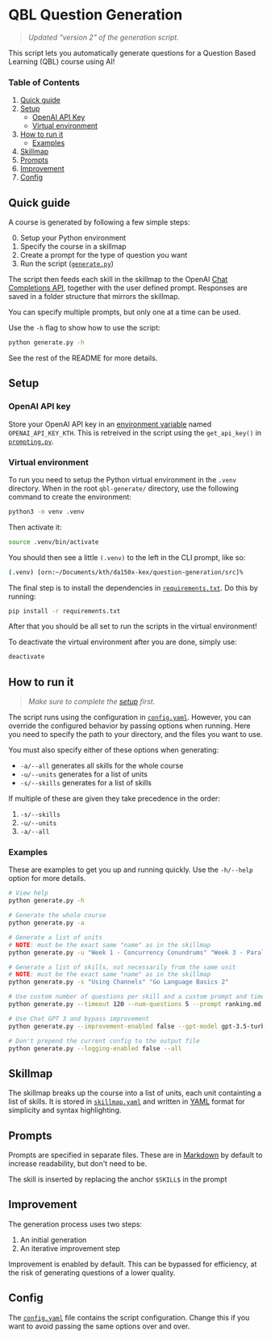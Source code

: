# QBL Question Generation

> *Updated "version 2" of the generation script.*

This script lets you automatically generate questions for a Question Based Learning (QBL) course using AI!

### Table of Contents

1. [Quick guide](#quick-guide)
3. [Setup](#setup)
   - [OpenAI API Key](#openai-api-key)
   - [Virtual environment](#virtual-environment)
2. [How to run it](#how-to-run-it)
   - [Examples](#examples)
4. [Skillmap](#skillmap)
5. [Prompts](#prompts)
6. [Improvement](#improvement)
7. [Config](#config)


## Quick guide

A course is generated by following a few simple steps:

0. Setup your Python environment
1. Specify the course in a skillmap
2. Create a prompt for the type of question you want
3. Run the script ([`generate.py`](src/generate.py))

The script then feeds each skill in the skillmap to the OpenAI [Chat Completions API](https://platform.openai.com/docs/guides/text-generation/chat-completions-api), together with the user defined prompt.  Responses are saved in a folder structure that mirrors the skillmap.

You can specify multiple prompts, but only one at a time can be used.

Use the `-h` flag to show how to use the script:

```bash
python generate.py -h
```

See the rest of the README for more details.


## Setup

### OpenAI API key

Store your OpenAI API key in an [environment variable](https://www3.ntu.edu.sg/home/ehchua/programming/howto/Environment_Variables.html#SetEnvUnix) named `OPENAI_API_KEY_KTH`. This is retreived in the script using the `get_api_key()` in [`prompting.py`](./src/prompting.py).

### Virtual environment

To run you need to setup the Python virtual environment in the `.venv` directory. When in the root `qbl-generate/` directory, use the following command to create the environment:

```bash
python3 -m venv .venv
```
Then activate it:

```bash
source .venv/bin/activate
```

You should then see a little `(.venv)` to the left in the CLI prompt, like so:

```bash
(.venv) [orn:~/Documents/kth/da150x-kex/question-generation/src]%
```

The final step is to install the dependencies in [`requirements.txt`](requirements.txt). Do this by running:

```bash
pip install -r requirements.txt
```

After that you should be all set to run the scripts in the virtual environment!

To deactivate the virtual environment after you are done, simply use:

```bash
deactivate
```


## How to run it

> *Make sure to complete the [setup](#setup) first.*

The script runs using the configuration in [`config.yaml`](config.yaml). However, you can override the configured behavior by passing options when running. Here you need  to specify the path to your directory, and the files you want to use.

You must also specify either of these options when generating:

- `-a/--all` generates all skills for the whole course
- `-u/--units` generates for a list of units
- `-s/--skills` generates for a list of skills

If multiple of these are given they take precedence in the order:

1. `-s/--skills`
2. `-u/--units`
3. `-a/--all`

### Examples

These are examples to get you up and running quickly. Use the `-h/--help` option for more details.

```bash
# View help
python generate.py -h
```

```bash
# Generate the whole course
python generate.py -a
```

```bash
# Generate a list of units
# NOTE: must be the exact same "name" as in the skillmap
python generate.py -u "Week 1 - Concurrency Conundrums" "Week 3 - Parallel Performance"
```

```bash
# Generate a list of skills, not necessarily from the same unit
# NOTE: must be the exact same "name" as in the skillmap
python generate.py -s "Using Channels" "Go Language Basics 2"
```

```bash
# Use custom number of questions per skill and a custom prompt and timeout
python generate.py --timeout 120 --num-questions 5 --prompt ranking.md --all
```

```bash
# Use Chat GPT 3 and bypass improvement
python generate.py --improvement-enabled false --gpt-model gpt-3.5-turbo --all
```

```bash
# Don't prepend the current config to the output file
python generate.py --logging-enabled false --all
```


## Skillmap

<!-- Folders:

- `prompts/` stores user defined prompts
- `responses/` stores the generated questions
- `src/` stores the script and other source files

Files: 

- `srs/generate.py` the script
- `skillmap.yaml` contains the skillmap
- `config.yaml` contains the script configuration
- `requirements.txt` contains the script dependencies -->

The skillmap breaks up the course into a list of units, each unit containting a list of skills. It is stored in [`skillmap.yaml`](skillmap.yaml) and written in [YAML](https://spacelift.io/blog/yaml) format for simplicity and syntax highlighting.

## Prompts

Prompts are specified in separate files. These are in [Markdown](https://www.markdownguide.org/basic-syntax/) by default to increase readability, but don't need to be.

The skill is inserted by replacing the anchor `$SKILL$` in the prompt

## Improvement

The generation process uses two steps:

1. An initial generation
2. An iterative improvement step

Improvement is enabled by default. This can be bypassed for efficiency, at the risk of generating questions of a lower quality.

## Config

The [`config.yaml`](config.yaml) file contains the script configuration. Change this if you want to avoid passing the same options over and over.
